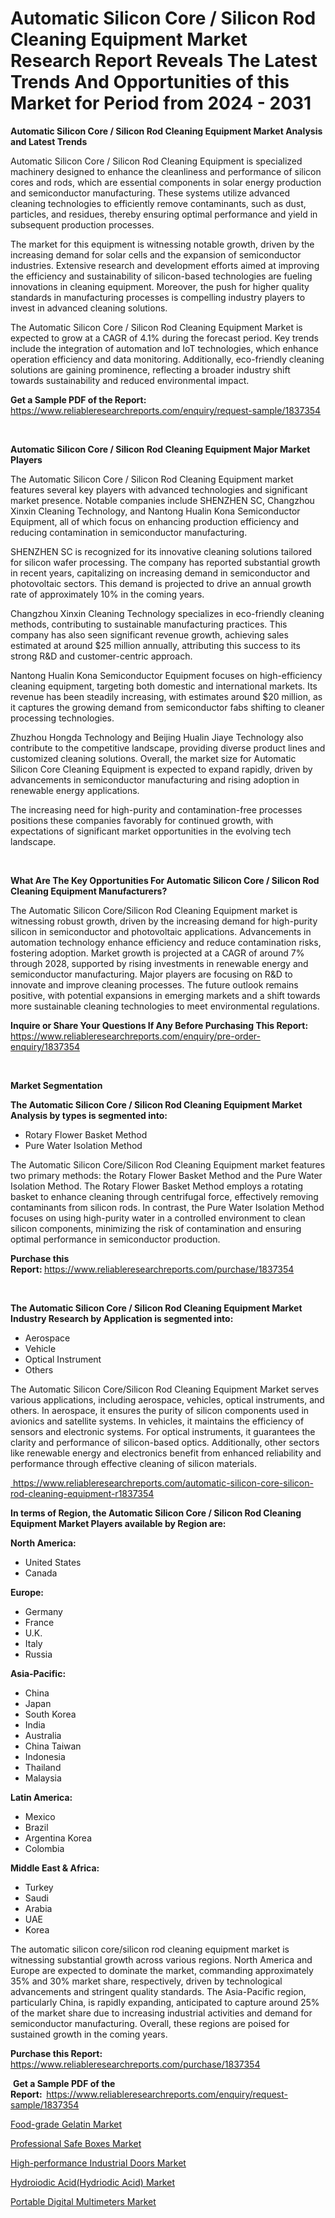 <p><h1>Automatic Silicon Core / Silicon Rod Cleaning Equipment Market Research Report Reveals The Latest Trends And Opportunities of this Market for Period from 2024 - 2031</h1></p><p><strong>Automatic Silicon Core / Silicon Rod Cleaning Equipment Market Analysis and Latest Trends</strong></p>
<p><p>Automatic Silicon Core / Silicon Rod Cleaning Equipment is specialized machinery designed to enhance the cleanliness and performance of silicon cores and rods, which are essential components in solar energy production and semiconductor manufacturing. These systems utilize advanced cleaning technologies to efficiently remove contaminants, such as dust, particles, and residues, thereby ensuring optimal performance and yield in subsequent production processes.</p><p>The market for this equipment is witnessing notable growth, driven by the increasing demand for solar cells and the expansion of semiconductor industries. Extensive research and development efforts aimed at improving the efficiency and sustainability of silicon-based technologies are fueling innovations in cleaning equipment. Moreover, the push for higher quality standards in manufacturing processes is compelling industry players to invest in advanced cleaning solutions.</p><p>The Automatic Silicon Core / Silicon Rod Cleaning Equipment Market is expected to grow at a CAGR of 4.1% during the forecast period. Key trends include the integration of automation and IoT technologies, which enhance operation efficiency and data monitoring. Additionally, eco-friendly cleaning solutions are gaining prominence, reflecting a broader industry shift towards sustainability and reduced environmental impact.</p></p>
<p><strong>Get a Sample PDF of the Report:&nbsp;</strong> <a href="https://www.reliableresearchreports.com/enquiry/request-sample/1837354?utm_campaign=34&utm_medium=2&utm_source=Github&utm_content=ia&utm_term=31122024&utm_id=automatic-silicon-core-silicon-rod-cleaning-equipment">https://www.reliableresearchreports.com/enquiry/request-sample/1837354</a></p>
<p>&nbsp;</p>
<p><strong>Automatic Silicon Core / Silicon Rod Cleaning Equipment Major Market Players</strong></p>
<p><p>The Automatic Silicon Core / Silicon Rod Cleaning Equipment market features several key players with advanced technologies and significant market presence. Notable companies include SHENZHEN SC, Changzhou Xinxin Cleaning Technology, and Nantong Hualin Kona Semiconductor Equipment, all of which focus on enhancing production efficiency and reducing contamination in semiconductor manufacturing.</p><p>SHENZHEN SC is recognized for its innovative cleaning solutions tailored for silicon wafer processing. The company has reported substantial growth in recent years, capitalizing on increasing demand in semiconductor and photovoltaic sectors. This demand is projected to drive an annual growth rate of approximately 10% in the coming years.</p><p>Changzhou Xinxin Cleaning Technology specializes in eco-friendly cleaning methods, contributing to sustainable manufacturing practices. This company has also seen significant revenue growth, achieving sales estimated at around $25 million annually, attributing this success to its strong R&D and customer-centric approach.</p><p>Nantong Hualin Kona Semiconductor Equipment focuses on high-efficiency cleaning equipment, targeting both domestic and international markets. Its revenue has been steadily increasing, with estimates around $20 million, as it captures the growing demand from semiconductor fabs shifting to cleaner processing technologies.</p><p>Zhuzhou Hongda Technology and Beijing Hualin Jiaye Technology also contribute to the competitive landscape, providing diverse product lines and customized cleaning solutions. Overall, the market size for Automatic Silicon Core Cleaning Equipment is expected to expand rapidly, driven by advancements in semiconductor manufacturing and rising adoption in renewable energy applications. </p><p>The increasing need for high-purity and contamination-free processes positions these companies favorably for continued growth, with expectations of significant market opportunities in the evolving tech landscape.</p></p>
<p>&nbsp;</p>
<p><strong>What Are The Key Opportunities For Automatic Silicon Core / Silicon Rod Cleaning Equipment Manufacturers?</strong></p>
<p><p>The Automatic Silicon Core/Silicon Rod Cleaning Equipment market is witnessing robust growth, driven by the increasing demand for high-purity silicon in semiconductor and photovoltaic applications. Advancements in automation technology enhance efficiency and reduce contamination risks, fostering adoption. Market growth is projected at a CAGR of around 7% through 2028, supported by rising investments in renewable energy and semiconductor manufacturing. Major players are focusing on R&D to innovate and improve cleaning processes. The future outlook remains positive, with potential expansions in emerging markets and a shift towards more sustainable cleaning technologies to meet environmental regulations.</p></p>
<p><strong>Inquire or Share Your Questions If Any Before Purchasing This Report:</strong> <a href="https://www.reliableresearchreports.com/enquiry/pre-order-enquiry/1837354?utm_campaign=34&utm_medium=2&utm_source=Github&utm_content=ia&utm_term=31122024&utm_id=automatic-silicon-core-silicon-rod-cleaning-equipment">https://www.reliableresearchreports.com/enquiry/pre-order-enquiry/1837354</a></p>
<p>&nbsp;</p>
<p><strong>Market Segmentation</strong></p>
<p><strong>The Automatic Silicon Core / Silicon Rod Cleaning Equipment Market Analysis by types is segmented into:</strong></p>
<p><ul><li>Rotary Flower Basket Method</li><li>Pure Water Isolation Method</li></ul></p>
<p><p>The Automatic Silicon Core/Silicon Rod Cleaning Equipment market features two primary methods: the Rotary Flower Basket Method and the Pure Water Isolation Method. The Rotary Flower Basket Method employs a rotating basket to enhance cleaning through centrifugal force, effectively removing contaminants from silicon rods. In contrast, the Pure Water Isolation Method focuses on using high-purity water in a controlled environment to clean silicon components, minimizing the risk of contamination and ensuring optimal performance in semiconductor production.</p></p>
<p><strong>Purchase this Report:&nbsp;</strong><a href="https://www.reliableresearchreports.com/purchase/1837354?utm_campaign=34&utm_medium=2&utm_source=Github&utm_content=ia&utm_term=31122024&utm_id=automatic-silicon-core-silicon-rod-cleaning-equipment">https://www.reliableresearchreports.com/purchase/1837354</a></p>
<p>&nbsp;</p>
<p><strong>The Automatic Silicon Core / Silicon Rod Cleaning Equipment Market Industry Research by Application is segmented into:</strong></p>
<p><ul><li>Aerospace</li><li>Vehicle</li><li>Optical Instrument</li><li>Others</li></ul></p>
<p><p>The Automatic Silicon Core/Silicon Rod Cleaning Equipment Market serves various applications, including aerospace, vehicles, optical instruments, and others. In aerospace, it ensures the purity of silicon components used in avionics and satellite systems. In vehicles, it maintains the efficiency of sensors and electronic systems. For optical instruments, it guarantees the clarity and performance of silicon-based optics. Additionally, other sectors like renewable energy and electronics benefit from enhanced reliability and performance through effective cleaning of silicon materials.</p></p>
<p><a href="https://www.reliableresearchreports.com/automatic-silicon-core-silicon-rod-cleaning-equipment-r1837354?utm_campaign=34&utm_medium=2&utm_source=Github&utm_content=ia&utm_term=31122024&utm_id=automatic-silicon-core-silicon-rod-cleaning-equipment">&nbsp;https://www.reliableresearchreports.com/automatic-silicon-core-silicon-rod-cleaning-equipment-r1837354</a></p>
<p><strong>In terms of Region, the Automatic Silicon Core / Silicon Rod Cleaning Equipment Market Players available by Region are:</strong></p>
<p>
    <p> <strong> North America: </strong>
        <ul>
            <li>United States</li>
            <li>Canada</li>
        </ul>
        </p> 
    <p> <strong> Europe: </strong>
        <ul>
            <li>Germany</li>
            <li>France</li>
            <li>U.K.</li>
            <li>Italy</li>
            <li>Russia</li>
        </ul>
        </p> 
    <p> <strong> Asia-Pacific: </strong>
        <ul>
            <li>China</li>
            <li>Japan</li>
            <li>South Korea</li>
            <li>India</li>
            <li>Australia</li>
            <li>China Taiwan</li>
            <li>Indonesia</li>
            <li>Thailand</li>
            <li>Malaysia</li>
        </ul>
        </p> 
    <p> <strong> Latin America: </strong>
        <ul>
            <li>Mexico</li>
            <li>Brazil</li>
            <li>Argentina Korea</li>
            <li>Colombia</li>
        </ul>
        </p> 
    <p> <strong> Middle East & Africa: </strong>
        <ul>
            <li>Turkey</li>
            <li>Saudi</li>
            <li>Arabia</li>
            <li>UAE</li>
            <li>Korea</li>
        </ul>
    </p>
    </p>
<p><p>The automatic silicon core/silicon rod cleaning equipment market is witnessing substantial growth across various regions. North America and Europe are expected to dominate the market, commanding approximately 35% and 30% market share, respectively, driven by technological advancements and stringent quality standards. The Asia-Pacific region, particularly China, is rapidly expanding, anticipated to capture around 25% of the market share due to increasing industrial activities and demand for semiconductor manufacturing. Overall, these regions are poised for sustained growth in the coming years.</p></p>
<p><strong>Purchase this Report: </strong><a href="https://www.reliableresearchreports.com/purchase/1837354?utm_campaign=34&utm_medium=2&utm_source=Github&utm_content=ia&utm_term=31122024&utm_id=automatic-silicon-core-silicon-rod-cleaning-equipment">https://www.reliableresearchreports.com/purchase/1837354</a></p>
<p>&nbsp;<strong>Get a Sample PDF of the Report:&nbsp;&nbsp;</strong><a href="https://www.reliableresearchreports.com/enquiry/request-sample/1837354?utm_campaign=34&utm_medium=2&utm_source=Github&utm_content=ia&utm_term=31122024&utm_id=automatic-silicon-core-silicon-rod-cleaning-equipment">https://www.reliableresearchreports.com/enquiry/request-sample/1837354</a></p>
<p><strong></strong></p>
<p><p><a href="https://github.com/flnordan65e0/Market-Research-Report-List-1/blob/main/food-grade-gelatin-market.md?utm_campaign=34&utm_medium=2&utm_source=Github&utm_content=ia&utm_term=31122024&utm_id=automatic-silicon-core-silicon-rod-cleaning-equipment">Food-grade Gelatin Market</a></p><p><a href="https://github.com/lindaopodray/Market-Research-Report-List-1/blob/main/professional-safe-boxes-market.md?utm_campaign=34&utm_medium=2&utm_source=Github&utm_content=ia&utm_term=31122024&utm_id=automatic-silicon-core-silicon-rod-cleaning-equipment">Professional Safe Boxes Market</a></p><p><a href="https://github.com/antonioc6hal/Market-Research-Report-List-1/blob/main/high-performance-industrial-doors-market.md?utm_campaign=34&utm_medium=2&utm_source=Github&utm_content=ia&utm_term=31122024&utm_id=automatic-silicon-core-silicon-rod-cleaning-equipment">High-performance Industrial Doors Market</a></p><p><a href="https://github.com/rodinayygacklezi/Market-Research-Report-List-1/blob/main/hydroiodic-acidhydriodic-acid-market.md?utm_campaign=34&utm_medium=2&utm_source=Github&utm_content=ia&utm_term=31122024&utm_id=automatic-silicon-core-silicon-rod-cleaning-equipment">Hydroiodic Acid(Hydriodic Acid) Market</a></p><p><a href="https://github.com/hammelximalschid/Market-Research-Report-List-1/blob/main/portable-digital-multimeters-market.md?utm_campaign=34&utm_medium=2&utm_source=Github&utm_content=ia&utm_term=31122024&utm_id=automatic-silicon-core-silicon-rod-cleaning-equipment">Portable Digital Multimeters Market</a></p></p>